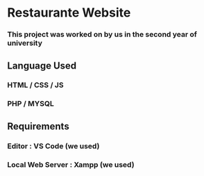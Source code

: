 # Restaurante Website

### This project was worked on by us in the second year of university

## Language Used

### HTML / CSS / JS 
### PHP / MYSQL

## Requirements

### Editor : VS Code (we used)
### Local Web Server : Xampp (we used)
